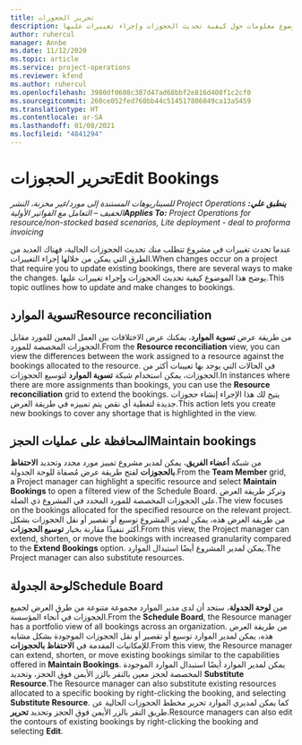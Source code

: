 ```yaml
---
title: تحرير الحجوزات
description: يوفر هذا الموضوع معلومات حول كيفية تحديث الحجوزات وإجراء تغييرات عليها.
author: ruhercul
manager: Annbe
ms.date: 11/12/2020
ms.topic: article
ms.service: project-operations
ms.reviewer: kfend
ms.author: ruhercul
ms.openlocfilehash: 3980df0608c387d47ad68bbf2e816d408f1c2cf0
ms.sourcegitcommit: 260ce052fed760bb44c514517806049ca13a5459
ms.translationtype: HT
ms.contentlocale: ar-SA
ms.lasthandoff: 01/08/2021
ms.locfileid: "4841294"
---
```

# <a name="edit-bookings"></a><span data-ttu-id="8d24d-103">تحرير الحجوزات</span><span class="sxs-lookup"><span data-stu-id="8d24d-103">Edit Bookings</span></span>

<span data-ttu-id="8d24d-104">_**ينطبق علي:** ‏‫Project Operations للسيناريوهات المستندة إلى مورد/غير مخزنة‬، ‏‫النشر الخفيف – التعامل مع الفواتير الأولية‬_</span><span class="sxs-lookup"><span data-stu-id="8d24d-104">_**Applies To:** Project Operations for resource/non-stocked based scenarios, Lite deployment - deal to proforma invoicing_</span></span>


<span data-ttu-id="8d24d-105">عندما تحدث تغييرات في مشروع تتطلب منك تحديث الحجوزات الحالية، فهناك العديد من الطرق التي يمكن من خلالها إجراء التغييرات.</span><span class="sxs-lookup"><span data-stu-id="8d24d-105">When changes occur on a project that require you to update existing bookings, there are several ways to make the changes.</span></span> <span data-ttu-id="8d24d-106">يوضح هذا الموضوع كيفية تحديث الحجوزات وإجراء تغييرات عليها.</span><span class="sxs-lookup"><span data-stu-id="8d24d-106">This topic outlines how to update and make changes to bookings.</span></span>

## <a name="resource-reconciliation"></a><span data-ttu-id="8d24d-107">تسوية الموارد</span><span class="sxs-lookup"><span data-stu-id="8d24d-107">Resource reconciliation</span></span>

<span data-ttu-id="8d24d-108">من طريقة عرض **تسوية الموارد**، يمكنك عرض الاختلافات بين العمل المعين للمورد مقابل الحجوزات المخصصة للمورد.</span><span class="sxs-lookup"><span data-stu-id="8d24d-108">From the **Resource reconciliation** view, you can view the differences between the work assigned to a resource against the bookings allocated to the resource.</span></span> <span data-ttu-id="8d24d-109">في الحالات التي يوجد بها تعيينات أكثر من الحجوزات، يمكن استخدام شبكة **تسوية الموارد** لتوسيع الحجوزات.</span><span class="sxs-lookup"><span data-stu-id="8d24d-109">In instances where there are more assignments than bookings, you can use the **Resource reconciliation** grid to extend the bookings.</span></span> <span data-ttu-id="8d24d-110">يتيح لك هذا الإجراء إنشاء حجوزات جديدة لتغطية أي نقص يتم تمييزه في طريقة العرض.</span><span class="sxs-lookup"><span data-stu-id="8d24d-110">This action lets you create new bookings to cover any shortage that is highlighted in the view.</span></span>

## <a name="maintain-bookings"></a><span data-ttu-id="8d24d-111">المحافظة على عمليات الحجز</span><span class="sxs-lookup"><span data-stu-id="8d24d-111">Maintain bookings</span></span>

<span data-ttu-id="8d24d-112">من شبكة **أعضاء الفريق**، يمكن لمدير مشروع تمييز مورد محدد وتحديد **الاحتفاظ بالحجوزات** لفتح طريقة عرض مُصفاة للوحة الجدولة.</span><span class="sxs-lookup"><span data-stu-id="8d24d-112">From the **Team Member** grid, a Project manager can highlight a specific resource and select **Maintain Bookings** to open a filtered view of the Schedule Board.</span></span> <span data-ttu-id="8d24d-113">وتركز طريقة العرض على الحجوزات المخصصة للمورد المحدد في المشروع ذي الصلة.</span><span class="sxs-lookup"><span data-stu-id="8d24d-113">The view focuses on the bookings allocated for the specified resource on the relevant project.</span></span> <span data-ttu-id="8d24d-114">من طريقة العرض هذه، يمكن لمدير المشروع توسيع أو تقصير أو نقل الحجوزات بشكل أكثر تنفيذًا مقارنة بخيار **توسيع الحجوزات**.</span><span class="sxs-lookup"><span data-stu-id="8d24d-114">From this view, the Project manager can extend, shorten, or move the bookings with increased granularity compared to the **Extend Bookings** option.</span></span> <span data-ttu-id="8d24d-115">يمكن لمدير المشروع أيضًا استبدال الموارد.</span><span class="sxs-lookup"><span data-stu-id="8d24d-115">The Project manager can also substitute resources.</span></span>

## <a name="schedule-board"></a><span data-ttu-id="8d24d-116">لوحة الجدولة</span><span class="sxs-lookup"><span data-stu-id="8d24d-116">Schedule Board</span></span>

<span data-ttu-id="8d24d-117">من **لوحة الجدولة**، ستجد أن لدى مدير الموارد مجموعة متنوعة من طرق العرض لجميع الحجوزات في أنحاء المؤسسة.</span><span class="sxs-lookup"><span data-stu-id="8d24d-117">From the **Schedule Board**, the Resource manager has a portfolio view of all bookings across an organization.</span></span> <span data-ttu-id="8d24d-118">من طريقة العرض هذه، يمكن لمدير الموارد توسيع أو تقصير أو نقل الحجوزات الموجودة بشكل مشابه للإمكانيات المقدمة في **الاحتفاظ بالحجوزات**.</span><span class="sxs-lookup"><span data-stu-id="8d24d-118">From this view, the Resource manager can extend, shorten, or move existing bookings similar to the capabilities offered in **Maintain Bookings**.</span></span> <span data-ttu-id="8d24d-119">يمكن لمدير الموارد أيضًا استبدال الموارد الموجودة المخصصة لحجز معين بالنقر بالزر الأيمن فوق الحجز، وتحديد **Substitute Resource**.</span><span class="sxs-lookup"><span data-stu-id="8d24d-119">The Resource manager can also substitute existing resources allocated to a specific booking by right-clicking the booking, and selecting **Substitute Resource**.</span></span> <span data-ttu-id="8d24d-120">كما يمكن لمديري الموارد تحرير مخطط الحجوزات الحالية عن طريق النقر بالزر الأيمن فوق الحجز وتحديد **تحرير**.</span><span class="sxs-lookup"><span data-stu-id="8d24d-120">Resource managers can also edit the contours of existing bookings by right-clicking the booking and selecting **Edit**.</span></span>
